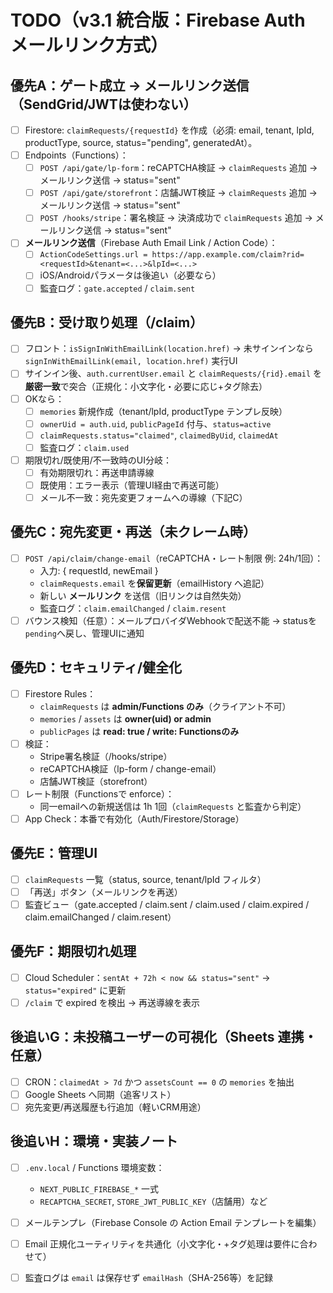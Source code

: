 # TODO（v3.1 統合版：Firebase Auth メールリンク方式）

## 優先A：ゲート成立 → メールリンク送信（SendGrid/JWTは使わない）
- [ ] Firestore: `claimRequests/{requestId}` を作成（必須: email, tenant, lpId, productType, source, status="pending", generatedAt）。
- [ ] Endpoints（Functions）：
  - [ ] `POST /api/gate/lp-form`：reCAPTCHA検証 → `claimRequests` 追加 → メールリンク送信 → status="sent"
  - [ ] `POST /api/gate/storefront`：店舗JWT検証 → `claimRequests` 追加 → メールリンク送信 → status="sent"
  - [ ] `POST /hooks/stripe`：署名検証 → 決済成功で `claimRequests` 追加 → メールリンク送信 → status="sent"
- [ ] **メールリンク送信**（Firebase Auth Email Link / Action Code）：
  - [ ] `ActionCodeSettings.url = https://app.example.com/claim?rid=<requestId>&tenant=<...>&lpId=<...>`
  - [ ] iOS/Androidパラメータは後追い（必要なら）
  - [ ] 監査ログ：`gate.accepted` / `claim.sent`

## 優先B：受け取り処理（/claim）
- [ ] フロント：`isSignInWithEmailLink(location.href)` → 未サインインなら `signInWithEmailLink(email, location.href)` 実行UI
- [ ] サインイン後、`auth.currentUser.email` と `claimRequests/{rid}.email` を**厳密一致**で突合（正規化：小文字化・必要に応じ+タグ除去）
- [ ] OKなら：
  - [ ] `memories` 新規作成（tenant/lpId, productType テンプレ反映）
  - [ ] `ownerUid = auth.uid`, `publicPageId` 付与、`status=active`
  - [ ] `claimRequests.status="claimed"`, `claimedByUid`, `claimedAt`
  - [ ] 監査ログ：`claim.used`
- [ ] 期限切れ/既使用/不一致時のUI分岐：
  - [ ] 有効期限切れ：再送申請導線
  - [ ] 既使用：エラー表示（管理UI経由で再送可能）
  - [ ] メール不一致：宛先変更フォームへの導線（下記C）

## 優先C：宛先変更・再送（未クレーム時）
- [ ] `POST /api/claim/change-email`（reCAPTCHA・レート制限 例: 24h/1回）：
  - 入力: { requestId, newEmail }
  - `claimRequests.email` を**保留更新**（emailHistory へ追記）
  - 新しい **メールリンク** を送信（旧リンクは自然失効）
  - 監査ログ：`claim.emailChanged` / `claim.resent`
- [ ] バウンス検知（任意）：メールプロバイダWebhookで配送不能 → statusを`pending`へ戻し、管理UIに通知

## 優先D：セキュリティ/健全化
- [ ] Firestore Rules：
  - `claimRequests` は **admin/Functions のみ**（クライアント不可）
  - `memories` / `assets` は **owner(uid) or admin**
  - `publicPages` は **read: true / write: Functionsのみ**
- [ ] 検証：
  - Stripe署名検証（/hooks/stripe）
  - reCAPTCHA検証（lp-form / change-email）
  - 店舗JWT検証（storefront）
- [ ] レート制限（Functionsで enforce）：
  - 同一emailへの新規送信は 1h 1回（`claimRequests` と監査から判定）
- [ ] App Check：本番で有効化（Auth/Firestore/Storage）

## 優先E：管理UI
- [ ] `claimRequests` 一覧（status, source, tenant/lpId フィルタ）
- [ ] 「再送」ボタン（メールリンクを再送）
- [ ] 監査ビュー（gate.accepted / claim.sent / claim.used / claim.expired / claim.emailChanged / claim.resent）

## 優先F：期限切れ処理
- [ ] Cloud Scheduler：`sentAt + 72h < now && status="sent"` → `status="expired"` に更新
- [ ] `/claim` で expired を検出 → 再送導線を表示

## 後追いG：未投稿ユーザーの可視化（Sheets 連携・任意）
- [ ] CRON：`claimedAt > 7d` かつ `assetsCount == 0` の `memories` を抽出
- [ ] Google Sheets へ同期（追客リスト）
- [ ] 宛先変更/再送履歴も行追加（軽いCRM用途）

## 後追いH：環境・実装ノート
- [ ] `.env.local` / Functions 環境変数：
  - `NEXT_PUBLIC_FIREBASE_*` 一式
  - `RECAPTCHA_SECRET`, `STORE_JWT_PUBLIC_KEY`（店舗用）など
- [ ] メールテンプレ（Firebase Console の Action Email テンプレートを編集）
- [ ] Email 正規化ユーティリティを共通化（小文字化・+タグ処理は要件に合わせて）
- [ ] 監査ログは `email` は保存せず `emailHash`（SHA-256等）を記録

